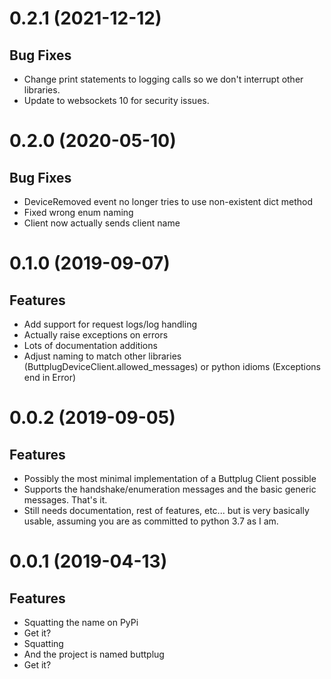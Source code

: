 # 0.2.1 (2021-12-12)

## Bug Fixes

- Change print statements to logging calls so we don't interrupt other libraries.
- Update to websockets 10 for security issues.

# 0.2.0 (2020-05-10)

## Bug Fixes

- DeviceRemoved event no longer tries to use non-existent dict method
- Fixed wrong enum naming
- Client now actually sends client name

# 0.1.0 (2019-09-07)

## Features

- Add support for request logs/log handling
- Actually raise exceptions on errors
- Lots of documentation additions
- Adjust naming to match other libraries
  (ButtplugDeviceClient.allowed_messages) or python idioms (Exceptions
  end in Error)

# 0.0.2 (2019-09-05)

## Features

- Possibly the most minimal implementation of a Buttplug Client possible
- Supports the handshake/enumeration messages and the basic generic
  messages. That's it.
- Still needs documentation, rest of features, etc... but is very
  basically usable, assuming you are as committed to python 3.7 as I
  am.

# 0.0.1 (2019-04-13)

## Features

- Squatting the name on PyPi
- Get it?
- Squatting
- And the project is named buttplug
- Get it?
